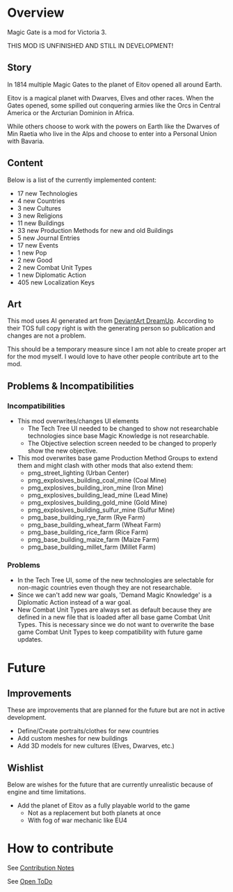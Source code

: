 # Overview

Magic Gate is a mod for Victoria 3.

THIS MOD IS UNFINISHED AND STILL IN DEVELOPMENT!

## Story

In 1814 multiple Magic Gates to the planet of Eitov opened all around Earth. 

Eitov is a magical planet with Dwarves, Elves and other races.
When the Gates opened, some spilled out conquering armies like the Orcs in Central America or the Arcturian Dominion in Africa.

While others choose to work with the powers on Earth like the Dwarves of Min Raetia who live in the Alps and choose to enter into a Personal Union with Bavaria.

## Content
Below is a list of the currently implemented content:

[//]: # (CONTENT-START)

 - 17 new Technologies
 - 4 new Countries
 - 3 new Cultures
 - 3 new Religions
 - 11 new Buildings
 - 33 new Production Methods for new and old Buildings
 - 5 new Journal Entries
 - 17 new Events
 - 1 new Pop
 - 2 new Good
 - 2 new Combat Unit Types
 - 1 new Diplomatic Action
 - 405 new Localization Keys

[//]: # (CONTENT-END)

## Art

This mod uses AI generated art from [DeviantArt DreamUp](https://www.deviantart.com/dreamup).
According to their TOS full copy right is with the generating person so publication and changes are not a problem.

This should be a temporary measure since I am not able to create proper art for the mod myself.
I would love to have other people contribute art to the mod. 

## Problems & Incompatibilities

### Incompatibilities

 - This mod overwrites/changes UI elements
   - The Tech Tree UI needed to be changed to show not researchable technologies since base Magic Knowledge is not researchable.
   - The Objective selection screen needed to be changed to properly show the new objective.
 - This mod overwrites base game Production Method Groups to extend them and might clash with other mods that also extend them:
   - pmg_street_lighting (Urban Center)
   - pmg_explosives_building_coal_mine (Coal Mine)
   - pmg_explosives_building_iron_mine (Iron Mine)
   - pmg_explosives_building_lead_mine (Lead Mine)
   - pmg_explosives_building_gold_mine (Gold Mine)
   - pmg_explosives_building_sulfur_mine (Sulfur Mine)
   - pmg_base_building_rye_farm (Rye Farm)
   - pmg_base_building_wheat_farm (Wheat Farm)
   - pmg_base_building_rice_farm (Rice Farm)
   - pmg_base_building_maize_farm (Maize Farm)
   - pmg_base_building_millet_farm (Millet Farm)

### Problems

 - In the Tech Tree UI, some of the new technologies are selectable for non-magic countries even though they are not researchable.
 - Since we can't add new war goals, 'Demand Magic Knowledge' is a Diplomatic Action instead of a war goal.
 - New Combat Unit Types are always set as default because they are defined in a new file that is loaded after all base game Combat Unit Types. This is necessary since we do not want to overwrite the base game Combat Unit Types to keep compatibility with future game updates.

# Future

## Improvements

These are improvements that are planned for the future but are not in active development.

 - Define/Create portraits/clothes for new countries
 - Add custom meshes for new buildings
 - Add 3D models for new cultures (Elves, Dwarves, etc.)

## Wishlist

Below are wishes for the future that are currently unrealistic because of engine and time limitations.

 - Add the planet of Eitov as a fully playable world to the game
   - Not as a replacement but both planets at once
   - With fog of war mechanic like EU4

# How to contribute

See [Contribution Notes](https://github.com/kaiser-chris/gate-mod/wiki/Contribution-Notes)

See [Open ToDo](./documentation/TODOS.md)